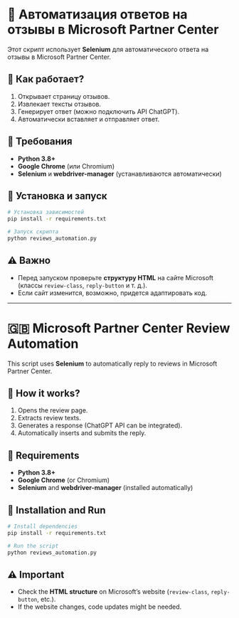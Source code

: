 # 🤖 Автоматизация ответов на отзывы в Microsoft Partner Center

Этот скрипт использует **Selenium** для автоматического ответа на отзывы в Microsoft Partner Center.

## 🚀 Как работает?
1. Открывает страницу отзывов.
2. Извлекает тексты отзывов.
3. Генерирует ответ (можно подключить API ChatGPT).
4. Автоматически вставляет и отправляет ответ.

## 🔧 Требования
- **Python 3.8+**
- **Google Chrome** (или Chromium)
- **Selenium** и **webdriver-manager** (устанавливаются автоматически)

## 📌 Установка и запуск
```bash
# Установка зависимостей
pip install -r requirements.txt

# Запуск скрипта
python reviews_automation.py
```

## ⚠ Важно
- Перед запуском проверьте **структуру HTML** на сайте Microsoft (классы `review-class`, `reply-button` и т. д.).
- Если сайт изменится, возможно, придется адаптировать код.

---

# 🇬🇧 Microsoft Partner Center Review Automation

This script uses **Selenium** to automatically reply to reviews in Microsoft Partner Center.

## 🚀 How it works?
1. Opens the review page.
2. Extracts review texts.
3. Generates a response (ChatGPT API can be integrated).
4. Automatically inserts and submits the reply.

## 🔧 Requirements
- **Python 3.8+**
- **Google Chrome** (or Chromium)
- **Selenium** and **webdriver-manager** (installed automatically)

## 📌 Installation and Run
```bash
# Install dependencies
pip install -r requirements.txt

# Run the script
python reviews_automation.py
```

## ⚠ Important
- Check the **HTML structure** on Microsoft’s website (`review-class`, `reply-button`, etc.).
- If the website changes, code updates might be needed.
